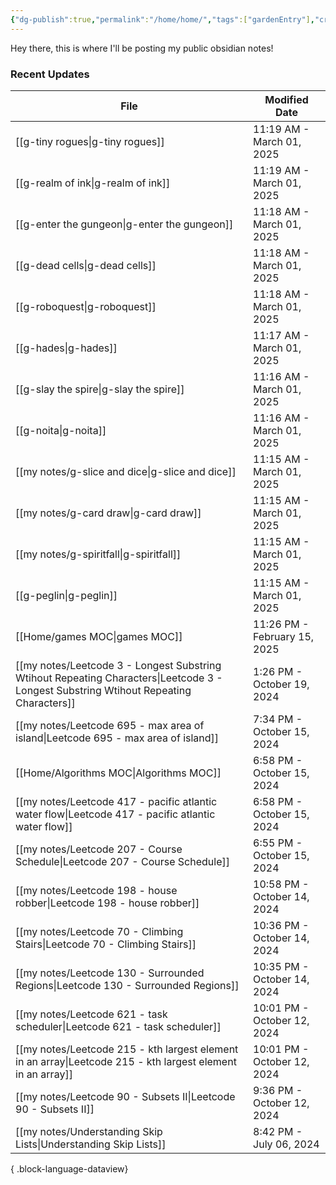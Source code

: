 ```yaml
---
{"dg-publish":true,"permalink":"/home/home/","tags":["gardenEntry"],"created":"2024-01-28T16:25:41.506-06:00","updated":"2024-06-17T17:13:40.216-05:00"}
---
```



Hey there, this is where I'll be posting my public obsidian notes!

### Recent Updates
| File                                                                                                                                     | Modified Date                |
| ---------------------------------------------------------------------------------------------------------------------------------------- | ---------------------------- |
| [[g-tiny rogues\|g-tiny rogues]]                                                                                                      | 11:19 AM - March 01, 2025    |
| [[g-realm of ink\|g-realm of ink]]                                                                                                    | 11:19 AM - March 01, 2025    |
| [[g-enter the gungeon\|g-enter the gungeon]]                                                                                          | 11:18 AM - March 01, 2025    |
| [[g-dead cells\|g-dead cells]]                                                                                                        | 11:18 AM - March 01, 2025    |
| [[g-roboquest\|g-roboquest]]                                                                                                          | 11:18 AM - March 01, 2025    |
| [[g-hades\|g-hades]]                                                                                                                  | 11:17 AM - March 01, 2025    |
| [[g-slay the spire\|g-slay the spire]]                                                                                                | 11:16 AM - March 01, 2025    |
| [[g-noita\|g-noita]]                                                                                                                  | 11:16 AM - March 01, 2025    |
| [[my notes/g-slice and dice\|g-slice and dice]]                                                                                       | 11:15 AM - March 01, 2025    |
| [[my notes/g-card draw\|g-card draw]]                                                                                                 | 11:15 AM - March 01, 2025    |
| [[my notes/g-spiritfall\|g-spiritfall]]                                                                                               | 11:15 AM - March 01, 2025    |
| [[g-peglin\|g-peglin]]                                                                                                                | 11:15 AM - March 01, 2025    |
| [[Home/games MOC\|games MOC]]                                                                                                         | 11:26 PM - February 15, 2025 |
| [[my notes/Leetcode 3 - Longest Substring Wtihout Repeating Characters\|Leetcode 3 - Longest Substring Wtihout Repeating Characters]] | 1:26 PM - October 19, 2024   |
| [[my notes/Leetcode 695 - max area of island\|Leetcode 695 - max area of island]]                                                     | 7:34 PM - October 15, 2024   |
| [[Home/Algorithms MOC\|Algorithms MOC]]                                                                                               | 6:58 PM - October 15, 2024   |
| [[my notes/Leetcode 417 - pacific atlantic water flow\|Leetcode 417 - pacific atlantic water flow]]                                   | 6:58 PM - October 15, 2024   |
| [[my notes/Leetcode 207 - Course Schedule\|Leetcode 207 - Course Schedule]]                                                           | 6:55 PM - October 15, 2024   |
| [[my notes/Leetcode 198 - house robber\|Leetcode 198 - house robber]]                                                                 | 10:58 PM - October 14, 2024  |
| [[my notes/Leetcode 70 - Climbing Stairs\|Leetcode 70 - Climbing Stairs]]                                                             | 10:36 PM - October 14, 2024  |
| [[my notes/Leetcode 130 - Surrounded Regions\|Leetcode 130 - Surrounded Regions]]                                                     | 10:35 PM - October 14, 2024  |
| [[my notes/Leetcode 621 - task scheduler\|Leetcode 621 - task scheduler]]                                                             | 10:01 PM - October 12, 2024  |
| [[my notes/Leetcode 215 - kth largest element in an array\|Leetcode 215 - kth largest element in an array]]                           | 10:01 PM - October 12, 2024  |
| [[my notes/Leetcode 90 - Subsets II\|Leetcode 90 - Subsets II]]                                                                       | 9:36 PM - October 12, 2024   |
| [[my notes/Understanding Skip Lists\|Understanding Skip Lists]]                                                                       | 8:42 PM - July 06, 2024      |

{ .block-language-dataview}

